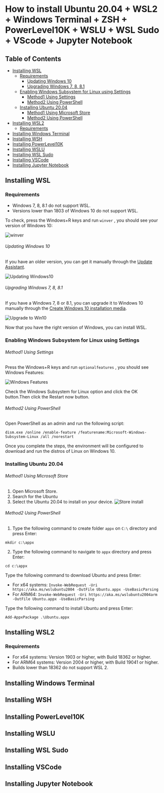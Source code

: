 # How to install Ubuntu 20.04 + WSL2 + Windows Terminal + ZSH + PowerLevel10K + WSLU + WSL Sudo + VScode + Jupyter Notebook
## Table of Contents
- [Installing WSL](#Installing-WSL)
  - [Requirements](#Requirements)
    - [Updating Windows 10](#Updating-Windows-10)
    - [Upgrading Windows 7, 8, 8.1](#upgrading-windows-7-8-81)
  - [Enabling Windows Subsystem for Linux using Settings](#Enabling-Windows-Subsystem-for-Linux-using-Settings)
    - [Method1 Using Settings](#Method1-Using-Settings)
    - [Method2 Using PowerShell](#Method2-Using-PowerShell)
  - [Installing Ubuntu 20.04](#Installing-Ubuntu-20.04)
    - [Method1 Using Microsoft Store](#method1-using-microsoft-store)
    - [Method2 Using PowerShell](#Method2-using-powershell-1)
- [Installing WSL2](#Installing-WSL2)
  - [Requirements](#Requirements-1)
- [Installing Windows Terminal](#Installing-Windows-Terminal)
- [Installing WSH](#Installing-WSH)
- [Installing PowerLevel10K](#Installing-PowerLevel10K)
- [Installing WSLU](#Installing-WSLU)
- [Installing WSL Sudo](#Installing-WSL-Sudo)
- [Installing VSCode](#Installing-VSCode)
- [Installing Jupyter Notebook](#Installing-Jupyter-Notebook)

## Installing WSL
### Requirements
- Windows 7, 8, 8.1 do not support WSL. 
- Versions lower than 1803 of Windows 10 do not support WSL.

To check, press the Windows+R keys and run `winver` , you should see your version of Windows 10:

![winver](https://raw.githubusercontent.com/malekifar/wsl/main/screenshots/winver.jpg)
###### Updating Windows 10
If you have an older version, you can get it manually through the [Update Assistant](https://www.microsoft.com/en-us/software-download/windows10).

![Updating Windows10](https://raw.githubusercontent.com/malekifar/wsl/main/screenshots/Update%20Build.jpg)
###### Upgrading Windows 7, 8, 8.1
If you have a Windows 7, 8 or 8.1, you can upgrade it to Windows 10 manually through the [Create Windows 10 installation media](https://www.microsoft.com/en-us/software-download/windows10).

![Upgrade to Win10](https://raw.githubusercontent.com/malekifar/wsl/main/screenshots/Upgrade%20to%20Win10.jpg)

Now that you have the right version of Windows, you can install WSL.
### Enabling Windows Subsystem for Linux using Settings
###### Method1 Using Settings
Press the Windows+R keys and run `optionalfeatures` , you should see Windows Features:

![Windows Features](https://raw.githubusercontent.com/malekifar/wsl/main/screenshots/Windows_Features.webp)

Check the Windows Subsystem for Linux option and click the OK button.Then click the Restart now button.
###### Method2 Using PowerShell
Open PowerShell as an admin and run the following script:

`dism.exe /online /enable-feature /featurename:Microsoft-Windows-Subsystem-Linux /all /norestart`

Once you complete the steps, the environment will be configured to download and run the distros of Linux on Windows 10.
### Installing Ubuntu 20.04
###### Method1 Using Microsoft Store
1. Open Microsoft Store.
2. Search for the Ubuntu
3. Select the Ubuntu 20.04 to install on your device.
![Store install](https://raw.githubusercontent.com/malekifar/wsl/main/screenshots/Store%20install.jpg)
###### Method2 Using PowerShell
1. Type the following command to create folder `appx` on `C:\` directory and press Enter:

`mkdir c:\appx`

2. Type the following command to navigate to `appx` directory and press Enter:

`cd c:\appx`

Type the following command to download Ubuntu and press Enter:
- For x64 systems:
`Invoke-WebRequest -Uri https://aka.ms/wslubuntu2004 -OutFile Ubuntu.appx -UseBasicParsing`
- For ARM64: 
`Invoke-WebRequest -Uri https://aka.ms/wslubuntu2004arm -OutFile Ubuntu.appx -UseBasicParsing`

Type the following command to install Ubuntu and press Enter:

`Add-AppxPackage .\Ubuntu.appx`
## Installing WSL2
### Requirements
- For x64 systems: Version 1903 or higher, with Build 18362 or higher.
- For ARM64 systems: Version 2004 or higher, with Build 19041 or higher.
- Builds lower than 18362 do not support WSL 2.
## Installing Windows Terminal
## Installing WSH
## Installing PowerLevel10K
## Installing WSLU
## Installing WSL Sudo
## Installing VSCode
## Installing Jupyter Notebook
